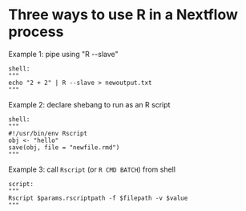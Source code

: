 # Three ways to use R in a Nextflow process

Example 1: pipe using "R --slave"

```
shell:
"""
echo "2 + 2" | R --slave > newoutput.txt
"""
```

Example 2: declare shebang to run as an R script

```
shell:
"""
#!/usr/bin/env Rscript
obj <- "hello"
save(obj, file = "newfile.rmd")
"""
```

Example 3: call `Rscript` (or `R CMD BATCH`) from shell

```
script:
"""
Rscript $params.rscriptpath -f $filepath -v $value
"""
```
